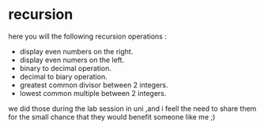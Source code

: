 # recursion
here you will the following recursion operations :
 - display even numbers on the right.
 - display even numers on the left.
 - binary to decimal operation.
 - decimal to biary operation.
 - greatest common divisor between 2 integers.
 - lowest common multiple between 2 integers.

we did those during the lab session in uni ,and i feell the need to share them for the small chance that they would benefit someone like me ;)
